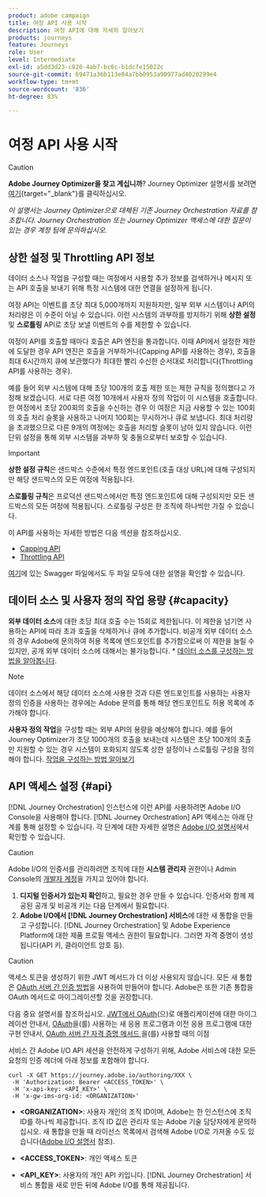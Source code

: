 ```yaml
---
product: adobe campaign
title: 여정 API 사용 시작
description: 여정 API에 대해 자세히 알아보기
products: journeys
feature: Journeys
role: User
level: Intermediate
exl-id: a5dd3d23-c820-4ab7-bc6c-b1dcfe15022c
source-git-commit: 69471a36b113e04a7bb0953a90977ad4020299e4
workflow-type: tm+mt
source-wordcount: '836'
ht-degree: 83%

---
```


# 여정 API 사용 시작


>[!CAUTION]
>
>**Adobe Journey Optimizer을 찾고 계십니까**? Journey Optimizer 설명서를 보려면 [여기](https://experienceleague.adobe.com/ko/docs/journey-optimizer/using/ajo-home){target="_blank"}를 클릭하십시오.
>
>
>_이 설명서는 Journey Optimizer으로 대체된 기존 Journey Orchestration 자료를 참조합니다. Journey Orchestration 또는 Journey Optimizer 액세스에 대한 질문이 있는 경우 계정 팀에 문의하십시오._


## 상한 설정 및 Throttling API 정보

데이터 소스나 작업을 구성할 때는 여정에서 사용할 추가 정보를 검색하거나 메시지 또는 API 호출을 보내기 위해 특정 시스템에 대한 연결을 설정하게 됩니다.

여정 API는 이벤트를 초당 최대 5,000개까지 지원하지만, 일부 외부 시스템이나 API의 처리량은 이 수준이 아닐 수 있습니다. 이런 시스템의 과부하를 방지하기 위해 **상한 설정** 및 **스로틀링** API로 초당 보낼 이벤트의 수를 제한할 수 있습니다.

여정이 API를 호출할 때마다 호출은 API 엔진을 통과합니다. 이때 API에서 설정한 제한에 도달한 경우 API 엔진은 호출을 거부하거나(Capping API를 사용하는 경우), 호출을 최대 6시간까지 큐에 보관했다가 최대한 빨리 수신한 순서대로 처리합니다(Throttling API를 사용하는 경우).

예를 들어 외부 시스템에 대해 초당 100개의 호출 제한 또는 제한 규칙을 정의했다고 가정해 보겠습니다. 서로 다른 여정 10개에서 사용자 정의 작업이 이 시스템을 호출합니다. 한 여정에서 초당 200회의 호출을 수신하는 경우 이 여정은 지금 사용할 수 있는 100회의 호출 처리 슬롯을 사용하고 나머지 100회는 무시하거나 큐로 보냅니다. 최대 처리량을 초과했으므로 다른 9개의 여정에는 호출을 처리할 슬롯이 남아 있지 않습니다. 이런 단위 설정을 통해 외부 시스템을 과부하 및 충돌으로부터 보호할 수 있습니다.

>[!IMPORTANT]
>
>**상한 설정 규칙**&#x200B;은 샌드박스 수준에서 특정 엔드포인트(호출 대상 URL)에 대해 구성되지만 해당 샌드박스의 모든 여정에 적용됩니다.
>
>**스로틀링 규칙**&#x200B;은 프로덕션 샌드박스에서만 특정 엔드포인트에 대해 구성되지만 모든 샌드박스의 모든 여정에 적용됩니다. 스로틀링 구성은 한 조직에 하나씩만 가질 수 있습니다.

이 API를 사용하는 자세한 방법은 다음 섹션을 참조하십시오.

* [Capping API](capping.md)
* [Throttling API](throttling.md)

[여기](https://adobedocs.github.io/JourneyAPI/docs/)에 있는 Swagger 파일에서도 두 파일 모두에 대한 설명을 확인할 수 있습니다.

## 데이터 소스 및 사용자 정의 작업 용량 {#capacity}

**외부 데이터 소스**&#x200B;에 대한 초당 최대 호출 수는 15회로 제한됩니다. 이 제한을 넘기면 사용하는 API에 따라 초과 호출을 삭제하거나 큐에 추가합니다. 비공개 외부 데이터 소스의 경우 Adobe에 문의하여 허용 목록에 엔드포인트를 추가함으로써 이 제한을 늘릴 수 있지만, 공개 외부 데이터 소스에 대해서는 불가능합니다. * [데이터 소스를 구성하는 방법을 알아봅니다](../datasource/about-data-sources.md).

>[!NOTE]
>
>데이터 소스에서 해당 데이터 소스에 사용한 것과 다른 엔드포인트를 사용하는 사용자 정의 인증을 사용하는 경우에는 Adobe 문의를 통해 해당 엔드포인트도 허용 목록에 추가해야 합니다.

**사용자 정의 작업**&#x200B;을 구성할 때는 외부 API의 용량을 예상해야 합니다. 예를 들어 Journey Optimizer가 초당 1000개의 호출을 보내는데 시스템은 초당 100개의 호출만 지원할 수 있는 경우 시스템이 포화되지 않도록 상한 설정이나 스로틀링 구성을 정의해야 합니다. [작업을 구성하는 방법 알아보기](../action/action.md)

## API 액세스 설정 {#api}

[!DNL Journey Orchestration] 인스턴스에 이런 API를 사용하려면 Adobe I/O Console을 사용해야 합니다. [!DNL Journey Orchestration] API 액세스는 아래 단계를 통해 설정할 수 있습니다. 각 단계에 대한 자세한 설명은 [Adobe I/O 설명서](https://www.adobe.io/authentication/auth-methods.html#!AdobeDocs/adobeio-auth/master/AuthenticationOverview/ServiceAccountIntegration.md)에서 확인할 수 있습니다.

>[!CAUTION]
>
>Adobe I/O의 인증서를 관리하려면 조직에 대한 <b>시스템 관리자</b> 권한이나 Admin Console의 [개발자 계정](https://helpx.adobe.com/jp/enterprise/using/manage-developers.html)을 가지고 있어야 합니다.

1. **디지털 인증서가 있는지 확인**&#x200B;하고, 필요한 경우 만들 수 있습니다. 인증서와 함께 제공된 공개 및 비공개 키는 다음 단계에서 필요합니다.
1. **Adobe I/O에서 [!DNL Journey Orchestration] 서비스**&#x200B;에 대한 새 통합을 만들고 구성합니다. [!DNL Journey Orchestration] 및 Adobe Experience Platform에 대한 제품 프로필 액세스 권한이 필요합니다. 그러면 자격 증명이 생성됩니다(API 키, 클라이언트 암호 등).

>[!CAUTION]
>
>액세스 토큰을 생성하기 위한 JWT 메서드가 더 이상 사용되지 않습니다. 모든 새 통합은 [OAuth 서버 간 인증 방법](https://experienceleague.adobe.com/docs/experience-platform/landing/platform-apis/api-authentication.html#select-oauth-server-to-server)을 사용하여 만들어야 합니다. Adobe은 또한 기존 통합을 OAuth 메서드로 마이그레이션할 것을 권장합니다.
>
>다음 중요 설명서를 참조하십시오.
>[JWT에서 OAuth](https://developer.adobe.com/developer-console/docs/guides/authentication/ServerToServerAuthentication/migration/)&#x200B;(으)로 애플리케이션에 대한 마이그레이션 안내서,
>[OAuth](https://developer.adobe.com/developer-console/docs/guides/authentication/ServerToServerAuthentication/implementation/)을(를) 사용하는 새 응용 프로그램과 이전 응용 프로그램에 대한 구현 안내서,
>[OAuth 서버 간 자격 증명 메서드 ](https://developer.adobe.com/developer-console/docs/guides/authentication/ServerToServerAuthentication/migration/#why-oauth-server-to-server-credentials)을(를) 사용할 때의 이점

서비스 간 Adobe I/O API 세션을 안전하게 구성하기 위해, Adobe 서비스에 대한 모든 요청의 인증 헤더에 아래 정보를 포함해야 합니다.

```
curl -X GET https://journey.adobe.io/authoring/XXX \
 -H 'Authorization: Bearer <ACCESS_TOKEN>' \
 -H 'x-api-key: <API_KEY>' \
 -H 'x-gw-ims-org-id: <ORGANIZATION>'
```

* **&lt;ORGANIZATION>**: 사용자 개인의 조직 ID이며, Adobe는 한 인스턴스에 조직 ID를 하나씩 제공합니다. 조직 ID 값은 관리자 또는 Adobe 기술 담당자에게 문의하십시오. 새 통합을 만들 때 라이선스 목록에서 검색해 Adobe I/O로 가져올 수도 있습니다([Adobe I/O 설명서](https://www.adobe.io/authentication/auth-methods.html#!AdobeDocs/adobeio-auth/master/AuthenticationOverview/ServiceAccountIntegration.md) 참조).

* **&lt;ACCESS_TOKEN>**: 개인 액세스 토큰

* **&lt;API_KEY>**: 사용자의 개인 API 키입니다. [!DNL Journey Orchestration] 서비스 통합을 새로 만든 뒤에 Adobe I/O를 통해 제공됩니다.
